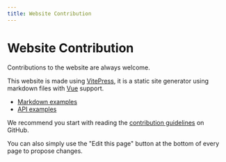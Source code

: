 ```yaml
---
title: Website Contribution
---
```


# Website Contribution

Contributions to the website are always welcome.

This website is made using [VitePress](https://vitepress.dev), it is a static site generator using markdown files with [Vue](https://vuejs.org) support.

-   [Markdown examples](/contribute/website/markdown-examples)
-   [API examples](/contribute/website/api-examples)

We recommend you start with reading the [contribution guidelines](https://github.com/Paperback-iOS/website/blob/master/.github/CONTRIBUTING.md) on GitHub.

You can also simply use the "Edit this page" button at the bottom of every page to propose changes.
